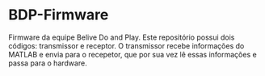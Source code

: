# BDP-Firmware
Firmware da equipe Belive Do and Play. Este repositório possui dois códigos: transmissor e receptor. O transmissor recebe informações do MATLAB e envia para o recepetor, que por sua vez lê essas informações e passa para o hardware.

